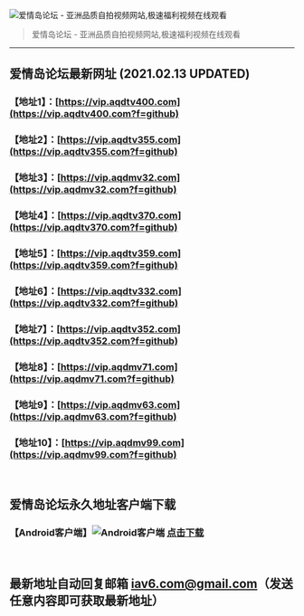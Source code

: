 ![爱情岛论坛 - 亚洲品质自拍视频网站,极速福利视频在线观看](http://ww1.sinaimg.cn/large/007drMcOgy1g5i6x3ua0xj30eg0393yo.jpg)
> 爱情岛论坛 - 亚洲品质自拍视频网站,极速福利视频在线观看

---

## 爱情岛论坛最新网址 (2021.02.13 UPDATED)
### 【地址1】：[https://vip.aqdtv400.com](https://vip.aqdtv400.com?f=github)
### 【地址2】：[https://vip.aqdtv355.com](https://vip.aqdtv355.com?f=github)
### 【地址3】：[https://vip.aqdmv32.com](https://vip.aqdmv32.com?f=github)
### 【地址4】：[https://vip.aqdtv370.com](https://vip.aqdtv370.com?f=github)
### 【地址5】：[https://vip.aqdtv359.com](https://vip.aqdtv359.com?f=github)
### 【地址6】：[https://vip.aqdtv332.com](https://vip.aqdtv332.com?f=github)
### 【地址7】：[https://vip.aqdtv352.com](https://vip.aqdtv352.com?f=github)
### 【地址8】：[https://vip.aqdmv71.com](https://vip.aqdmv71.com?f=github)
### 【地址9】：[https://vip.aqdmv63.com](https://vip.aqdmv63.com?f=github)
### 【地址10】：[https://vip.aqdmv99.com](https://vip.aqdmv99.com?f=github)
<br>

## 爱情岛论坛永久地址客户端下载
### 【Android客户端】![Android客户端](https://ww1.sinaimg.cn/large/007drMcOgy1fzljgv278jj300f00ia9t.jpg) [点击下载](https://app.aqdlt.app/v1/aqdlt_android_0828.apk)

<br>

## 最新地址自动回复邮箱 [iav6.com@gmail.com](mailto:iav6.com@gmail.com)（发送任意内容即可获取最新地址）
